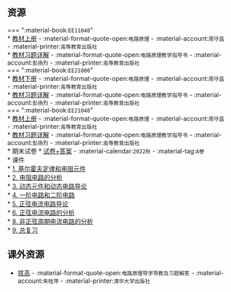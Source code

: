 ## 资源  
=== ":material-book:`EE11040`"  
    * [教材上册](http://api.xtaoa.com/api/lanzou.php?url=https://cqu-openlib.lanzout.com/ixvvW23oyo2f&type=down) - :material-format-quote-open:`电路原理` - :material-account:`周守昌` - :material-printer:`高等教育出版社`  
        * [教材习题详解](http://api.xtaoa.com/api/lanzou.php?url=https://cqu-openlib.lanzout.com/ilZpZ2452a2b&type=down) - :material-format-quote-open:`电路原理教学指导书` - :material-account:`彭扬烈` - :material-printer:`高等教育出版社`  
=== ":material-book:`EE21000`"  
    * [教材下册](http://api.xtaoa.com/api/lanzou.php?url=https://cqu-openlib.lanzout.com/i91l623oyole&type=down) - :material-format-quote-open:`电路原理` - :material-account:`周守昌` - :material-printer:`高等教育出版社`  
        * [教材习题详解](http://api.xtaoa.com/api/lanzou.php?url=https://cqu-openlib.lanzout.com/ilZpZ2452a2b&type=down) - :material-format-quote-open:`电路原理教学指导书` - :material-account:`彭扬烈` - :material-printer:`高等教育出版社`  
=== ":material-book:`EE21040`"  
    * [教材上册](http://api.xtaoa.com/api/lanzou.php?url=https://cqu-openlib.lanzout.com/ixvvW23oyo2f&type=down) - :material-format-quote-open:`电路原理` - :material-account:`周守昌` - :material-printer:`高等教育出版社`  
        * [教材习题详解](http://api.xtaoa.com/api/lanzou.php?url=https://cqu-openlib.lanzout.com/ilZpZ2452a2b&type=down) - :material-format-quote-open:`电路原理教学指导书` - :material-account:`彭扬烈` - :material-printer:`高等教育出版社`  
    * 期末试卷
        * [试卷+答案](http://api.xtaoa.com/api/lanzou.php?url=https://cqu-openlib.lanzout.com/i9Zhb23oz09e&type=down) - :material-calendar:`2022秋` - :material-tag:`A卷`  
    * 课件  
        * [1. 基尔霍夫定律和电阻元件](http://api.xtaoa.com/api/lanzou.php?url=https://cqu-openlib.lanzout.com/iKo9J23oz1bc&type=down)  
        * [2. 电阻电路的分析](http://api.xtaoa.com/api/lanzou.php?url=https://cqu-openlib.lanzout.com/i1W1i23oz1ja&type=down)  
        * [3. 动态元件和动态电路导论](http://api.xtaoa.com/api/lanzou.php?url=https://cqu-openlib.lanzout.com/ie93B23oz1sj&type=down)  
        * [4. 一阶电路和二阶电路](http://api.xtaoa.com/api/lanzou.php?url=https://cqu-openlib.lanzout.com/iKlF123oz26d&type=down)  
        * [5. 正弦电流电路导论](http://api.xtaoa.com/api/lanzou.php?url=https://cqu-openlib.lanzout.com/i0bHI23oz2cj&type=down)  
        * [6. 正弦电流电路的分析](http://api.xtaoa.com/api/lanzou.php?url=https://cqu-openlib.lanzout.com/iYy4i23oz2if&type=down)  
        * [8. 非正弦周期电流电路的分析](http://api.xtaoa.com/api/lanzou.php?url=https://cqu-openlib.lanzout.com/iL7Hb23oz2li&type=down)  
        * [9. 总复习](http://api.xtaoa.com/api/lanzou.php?url=https://cqu-openlib.lanzout.com/iJF8c23oz2ob&type=down)  

## 课外资源  
- [拔高](http://api.xtaoa.com/api/lanzou.php?url=https://cqu-openlib.lanzout.com/iAapi2dqyiih&type=down) - :material-format-quote-open:`电路原理导学导教及习题解答` - :material-account:`朱桂萍` - :material-printer:`清华大学出版社`  